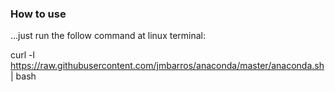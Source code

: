 ### How to use
...just run the follow command at linux terminal:

curl -l https://raw.githubusercontent.com/jmbarros/anaconda/master/anaconda.sh | bash
